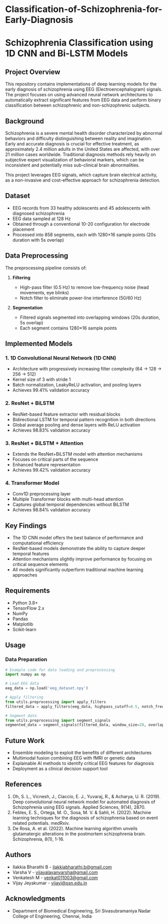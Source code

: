 # Classification-of-Schizophrenia-for-Early-Diagnosis

# Schizophrenia Classification using 1D CNN and Bi-LSTM Models

## Project Overview
This repository contains implementations of deep learning models for the early diagnosis of schizophrenia using EEG (Electroencephalogram) signals. The project focuses on using advanced neural network architectures to automatically extract significant features from EEG data and perform binary classification between schizophrenic and non-schizophrenic subjects.

## Background
Schizophrenia is a severe mental health disorder characterized by abnormal behaviors and difficulty distinguishing between reality and imagination. Early and accurate diagnosis is crucial for effective treatment, as approximately 2.4 million adults in the United States are affected, with over 21 million cases worldwide. Traditional diagnosis methods rely heavily on subjective expert visualization of behavioral markers, which can be inconsistent and potentially miss sub-clinical brain abnormalities.

This project leverages EEG signals, which capture brain electrical activity, as a non-invasive and cost-effective approach for schizophrenia detection.

## Dataset
- EEG records from 33 healthy adolescents and 45 adolescents with diagnosed schizophrenia
- EEG data sampled at 128 Hz
- Obtained through a conventional 10-20 configuration for electrode placement
- Processed into 858 segments, each with 1280×16 sample points (20s duration with 5s overlap)

## Data Preprocessing
The preprocessing pipeline consists of:

1. **Filtering**
   - High-pass filter (0.5 Hz) to remove low-frequency noise (head movements, eye blinks)
   - Notch filter to eliminate power-line interference (50/60 Hz)

2. **Segmentation**
   - Filtered signals segmented into overlapping windows (20s duration, 5s overlap)
   - Each segment contains 1280×16 sample points

## Implemented Models

### 1. 1D Convolutional Neural Network (1D CNN)
- Architecture with progressively increasing filter complexity (64 → 128 → 256 → 512)
- Kernel size of 3 with stride 1
- Batch normalization, LeakyReLU activation, and pooling layers
- Achieves 99.41% validation accuracy

### 2. ResNet + BiLSTM
- ResNet-based feature extractor with residual blocks
- Bidirectional LSTM for temporal pattern recognition in both directions
- Global average pooling and dense layers with ReLU activation
- Achieves 98.83% validation accuracy

### 3. ResNet + BiLSTM + Attention
- Extends the ResNet+BiLSTM model with attention mechanisms
- Focuses on critical parts of the sequence
- Enhanced feature representation
- Achieves 99.42% validation accuracy

### 4. Transformer Model
- Conv1D preprocessing layer
- Multiple Transformer blocks with multi-head attention
- Captures global temporal dependencies without BiLSTM
- Achieves 98.84% validation accuracy


## Key Findings
- The 1D CNN model offers the best balance of performance and computational efficiency
- ResNet-based models demonstrate the ability to capture deeper temporal features
- Attention mechanisms slightly improve performance by focusing on critical sequence elements
- All models significantly outperform traditional machine learning approaches

## Requirements
- Python 3.8+
- TensorFlow 2.x
- NumPy
- Pandas
- Matplotlib
- Scikit-learn

## Usage

### Data Preparation
```python
# Example code for data loading and preprocessing
import numpy as np

# Load EEG data
eeg_data = np.load('eeg_dataset.npy')

# Apply filtering
from utils.preprocessing import apply_filters
filtered_data = apply_filters(eeg_data, highpass_cutoff=0.5, notch_freq=50)

# Segment data
from utils.preprocessing import segment_signals
segmented_data = segment_signals(filtered_data, window_size=20, overlap=5, sampling_rate=128)
```

## Future Work
- Ensemble modeling to exploit the benefits of different architectures
- Multimodal fusion combining EEG with fMRI or genetic data
- Explainable AI methods to identify critical EEG features for diagnosis
- Deployment as a clinical decision support tool

## References
1. Oh, S. L., Vicnesh, J., Ciaccio, E. J., Yuvaraj, R., & Acharya, U. R. (2019). Deep convolutional neural network model for automated diagnosis of Schizophrenia using EEG signals. Applied Sciences, 9(14), 2870.
2. Febles, E. S., Ortega, M. O., Sosa, M. V. & Sahli, H. (2022). Machine learning techniques for the diagnosis of schizophrenia based on event related potentials. medRxiv.
3. De Rosa, A. et al. (2022). Machine learning algorithm unveils glutamatergic alterations in the postmortem schizophrenia brain. Schizophrenia, 8(1), 1-16.

## Authors
- Ilakkia Bharathi B - ilakkiabharathi.b@gmail.com
- Varsha V - vijayalayanvarsha@gmail.com
- Venkatesh M - venkat011003@gmail.com
- Vijay Jeyakumar - vijayj@ssn.edu.in

## Acknowledgments
- Department of Biomedical Engineering, Sri Sivasubramaniya Nadar College of Engineering, Chennai, India
